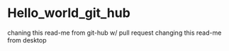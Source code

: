 # Hello_world_git_hub
chaning this read-me from git-hub w/ pull request
changing this read-me from desktop
